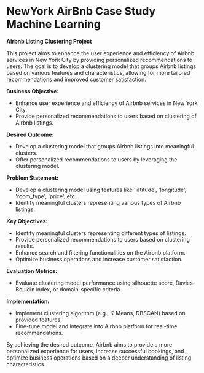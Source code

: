 # NewYork AirBnb Case Study Machine Learning

**Airbnb Listing Clustering Project**

This project aims to enhance the user experience and efficiency of Airbnb services in New York City by providing personalized recommendations to users. The goal is to develop a clustering model that groups Airbnb listings based on various features and characteristics, allowing for more tailored recommendations and improved customer satisfaction.

**Business Objective:**
- Enhance user experience and efficiency of Airbnb services in New York City.
- Provide personalized recommendations to users based on clustering of Airbnb listings.
  
**Desired Outcome:**
- Develop a clustering model that groups Airbnb listings into meaningful clusters.
- Offer personalized recommendations to users by leveraging the clustering model.
  
**Problem Statement:**
- Develop a clustering model using features like 'latitude', 'longitude', 'room_type', 'price', etc.
- Identify meaningful clusters representing various types of Airbnb listings.
  
**Key Objectives:**
- Identify meaningful clusters representing different types of listings.
- Provide personalized recommendations to users based on clustering results.
- Enhance search and filtering functionalities on the Airbnb platform.
- Optimize business operations and increase customer satisfaction.
  
**Evaluation Metrics:**
- Evaluate clustering model performance using silhouette score, Davies-Bouldin index, or domain-specific criteria.
  
**Implementation:**
- Implement clustering algorithm (e.g., K-Means, DBSCAN) based on provided features.
- Fine-tune model and integrate into Airbnb platform for real-time recommendations.

By achieving the desired outcome, Airbnb aims to provide a more personalized experience for users, increase successful bookings, and optimize business operations based on a deeper understanding of listing characteristics.
